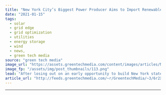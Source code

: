 ```yaml
---
title: "New York City’s Biggest Power Producer Aims to Import Renewable Energy From Upstate"
date: "2021-01-15"
tags: 
  - solar
  - grid edge
  - grid optimization
  - utilities
  - energy storage
  - wind
  - news,
  - green tech media
source: "green tech media"
image_url: "https://assets.greentechmedia.com/content/images/articles/New_York_Hudson_Valley_XL_Shutterstock.jpg"
image_fp: "/assets/img/post_thumbnails/113.png"
lead: "After losing out on an early opportunity to build New York state's biggest battery, the owner of New York City's biggest power plant is taking steps to import renewable electricity generated upstate. The Ravenswood Generating Station is undergoing a  ..."
article_url: "http://feeds.greentechmedia.com/~r/GreentechMedia/~3/6r2X_VYQ3xg/new-york-citys-biggest-power-producer-aims-to-import-renewable-energy-from-upstate"
---
```


---
